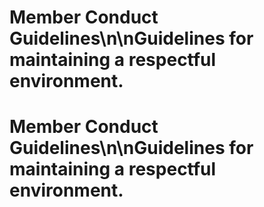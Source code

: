 # Member Conduct Guidelines\n\nGuidelines for maintaining a respectful environment.
# Member Conduct Guidelines\n\nGuidelines for maintaining a respectful environment.
